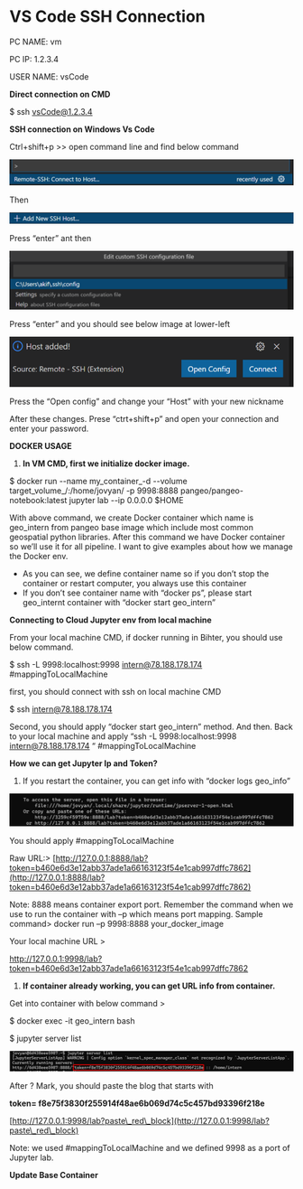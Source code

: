 # VS Code SSH Connection

PC NAME: vm

PC IP: 1.2.3.4

USER NAME: vsCode

**Direct connection on CMD**

$ ssh vsCode@1.2.3.4

**SSH connection on Windows Vs Code**

Ctrl+shift+p >> open command line and find below command

![](../.gitbook/assets/0)

Then

![](<../.gitbook/assets/1 (1)>)

Press “enter” ant then

![](<../.gitbook/assets/3 (1)>)

Press “enter” and you should see below image at lower-left

![](../.gitbook/assets/4)

Press the “Open config” and change your “Host” with your new nickname

After these changes. Prese “ctrt+shift+p” and open your connection and enter your password.

**DOCKER USAGE**

1. **In VM CMD, first we initialize docker image.**

$ docker run --name my\_container_-d --volume target\_volume_/:/home/jovyan/ -p 9998:8888 pangeo/pangeo-notebook:latest jupyter lab --ip 0.0.0.0 $HOME

With above command, we create Docker container which name is geo\_intern from pangeo base image which include most common geospatial python libraries. After this command we have Docker container so we’ll use it for all pipeline. I want to give examples about how we manage the Docker env.

* As you can see, we define container name so if you don’t stop the container or restart computer, you always use this container
* If you don’t see container name with “docker ps”, please start geo\_internt container with “docker start geo\_intern”

**Connecting to Cloud Jupyter env from local machine**

From your local machine CMD, if docker running in Bihter, you should use below command.

$ ssh -L 9998:localhost:9998 [intern@78.188.178.174](mailto:intern@78.188.178.174) #mappingToLocalMachine

first, you should connect with ssh on local machine CMD

$ ssh [intern@78.188.178.174](mailto:intern@78.188.178.174)

Second, you should apply “docker start geo\_intern” method. And then. Back to your local machine and apply “ssh -L 9998:localhost:9998 [intern@78.188.178.174](mailto:intern@78.188.178.174) “ #mappingToLocalMachine

**How we can get Jupyter Ip and Token?**

1. If you restart the container, you can get info with “docker logs geo\_info”

![](<../.gitbook/assets/9 (1)>)

You should apply #mappingToLocalMachine

Raw URL:> [http://127.0.0.1:8888/lab?token=b460e6d3e12abb37ade1a66163123f54e1cab997dffc7862](http://127.0.0.1:8888/lab?token=b460e6d3e12abb37ade1a66163123f54e1cab997dffc7862)

Note: 8888 means container export port. Remember the command when we use to run the container with –p which means port mapping. Sample command> docker run –p 9998:8888 your\_docker\_image

Your local machine URL >

http://127.0.0.1:9998/lab?token=b460e6d3e12abb37ade1a66163123f54e1cab997dffc7862

1. **If container already working, you can get URL info from container.**

Get into container with below command >

$ docker exec -it geo\_intern bash

$ jupyter server list

![](../.gitbook/assets/11)

After ? Mark, you should paste the blog that starts with

**token= f8e75f3830f255914f48ae6b069d74c5c457bd93396f218e**

[http://127.0.0.1:9998/lab?paste\_red\_block](http://127.0.0.1:9998/lab?paste\_red\_block)

Note: we used #mappingToLocalMachine and we defined 9998 as a port of Jupyter lab.

**Update Base Container**

